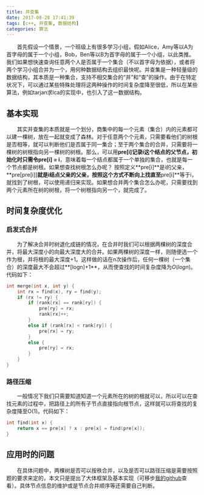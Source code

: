 ```yaml
---
title: 并查集
date: 2017-08-28 17:41:39
tags: [c++, 并查集, 数据结构]
categories: 算法
---
```

　　首先假设一个情景，一个班级上有很多学习小组，假如Alice，Amy等以A为首字母的属于一个小组，Bob，Ben等以B为首字母的属于一个小组，以此类推。 我们如果想快速查询任意两个人是否属于一个集合（不以首字母为依据），或者将两个学习小组合并为一个，用何种数据结构去组织最快呢。并查集是一种轻量级的数据结构，其本质是一种集合，支持不相交集合的“并”和“查”的操作。由于在特定状况下，可以通过某些特殊处理将这两种操作的时间复杂度降至很低，所以在某些算法，例如tarjan求lca的实现中，也引入了这一数据结构。
## 基本实现
　　其实并查集的本质就是一个划分，商集中的每一个元素（集合）内的元素都可以建一棵树，放在一起就变成了森林。对于任意两个个元素，只需要看他们的树根是否相等，就可以判断他们是否属于同一集合；至于两个集合的合并，只需要将一棵树的树根指向另一棵树的树根。那么，可以用**pre[i]**记录i这个结点的父节点，初始化时只需令**pre[i] = i**，意味着每一个结点都属于一个单独的集合，也就是每一个节点都是树根。如果想查找树根怎么办呢？ 按照定义**pre[i]**是i的父亲，**pre[pre[i]]**就是i结点父亲的父亲，按照这个方式不断向上找直至**pre[i]**等于i，就找到了树根，可以使用递归来实现。如果想合并两个集合怎么办呢，只需要找到两个元素所在树的树根，将一个树根指向另一个，就完成了。
## 时间复杂度优化
### 启发式合并
　　为了解决合并时树退化成链的情况，在合并时我们可以根据两棵树的深度合并，将最大深度小的向最大深度大的合并。如果两棵树的深度一样，则随便选一个作为根，并将根的最大深度+1。这样做的话在n次操作后，任何一棵树（一个集合）的深度最大不会超过**[logn]+1**，从而使查找的时间复杂度降为$O(logn)$。代码如下：

```c++
int merge(int x, int y) {
	int rx = find(x), ry = find(y);
	if (rx != ry) {
		if (rank[rx] == rank[ry]) {
			pre[ry] = rx;
			rank[rx]++;
		}
		else if (rank[rx] < rank[ry]) {
			pre[rx] = ry;
		}
		else {
			pre[ry] = rx;
		}
	}
}
```
### 路径压缩
　　一般情况下我们只需要知道知道一个元素所在的树的根就可以，所以可以在查找元素的过程中，把路径上的所有子节点直接指向根节点，这样就可以将查找的复杂度降至O(1)。代码如下：
```c++
int find(int x) {
	return x == pre[x] ? x : pre[x] = find(pre[x]);
}
```
## 应用时的问题
　　在具体问题中，两棵树是否可以按秩合并，以及是否可以路径压缩是需要按照题的要求来定的，本文只是提出了大体框架及基本实现（可移步[我的github](https://github.com/mingming97/Algorithms/blob/master/c%2B%2B/union-find.cpp)查看）。具体节点信息的维护或是节点合并顺序等还需要自己判断。
　  
